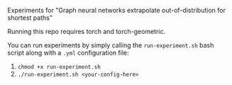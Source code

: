 Experiments for "Graph neural networks extrapolate out-of-distribution for shortest paths" 

Running this repo requires torch and torch-geometric. 

You can run experiments by simply calling the `run-experiment.sh` bash script along with a `.yml` configuration file:
1) `chmod +x run-experiment.sh`
2) `./run-experiment.sh <your-config-here>`
